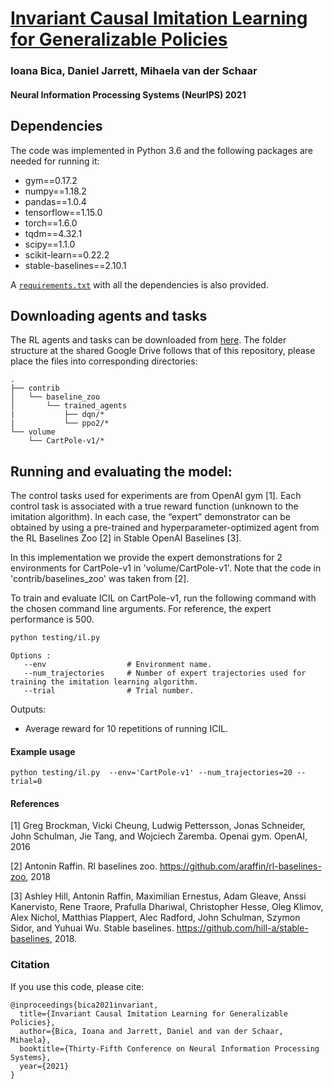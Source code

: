 # [Invariant Causal Imitation Learning for Generalizable Policies](https://papers.nips.cc/paper/2021/file/204904e461002b28511d5880e1c36a0f-Paper.pdf)

### Ioana Bica, Daniel Jarrett, Mihaela van der Schaar

#### Neural Information Processing Systems (NeurIPS) 2021

## Dependencies

The code was implemented in Python 3.6 and the following packages are needed for running it:
- gym==0.17.2
- numpy==1.18.2
- pandas==1.0.4
- tensorflow==1.15.0
- torch==1.6.0
- tqdm==4.32.1
- scipy==1.1.0
- scikit-learn==0.22.2
- stable-baselines==2.10.1

A [`requirements.txt`](./requirements.txt) with all the dependencies is also provided.

## Downloading agents and tasks

The RL agents and tasks can be downloaded from [here](https://drive.google.com/drive/folders/1adHqiXHikltbMojY41VJBe_WFDtQW2ku?usp=sharing). The folder structure at the shared Google Drive follows that of this repository, please place the files into corresponding directories:
```
.
├── contrib
│   └── baseline_zoo
│       └── trained_agents
|           ├── dqn/*
|           └── ppo2/*
└── volume
    └── CartPole-v1/*
```

## Running and evaluating the model:

The control tasks used for experiments are from OpenAI gym [1]. Each control task is associated with a true reward 
function (unknown to the imitation algorithm). In each case, the “expert” demonstrator can be obtained by using a 
pre-trained and hyperparameter-optimized agent from the RL Baselines Zoo [2] in Stable OpenAI Baselines [3]. 

In this implementation we provide the expert demonstrations for 2 environments for CartPole-v1 in 'volume/CartPole-v1'. Note that the 
code in 'contrib/baselines_zoo' was taken from [2]. 
  
To train and evaluate ICIL on CartPole-v1, run the following command with the chosen command line arguments. For reference, 
the expert performance is 500.

```bash
python testing/il.py
```
```
Options :
   --env                  # Environment name. 
   --num_trajectories	  # Number of expert trajectories used for training the imitation learning algorithm. 
   --trial                # Trial number.
```

Outputs:
   - Average reward for 10 repetitions of running ICIL.  

#### Example usage

```
python testing/il.py  --env='CartPole-v1' --num_trajectories=20 --trial=0 
```
 

#### References

[1] Greg Brockman, Vicki Cheung, Ludwig Pettersson, Jonas Schneider, John Schulman, Jie Tang,
and Wojciech Zaremba. Openai gym. OpenAI, 2016

[2] Antonin Raffin. Rl baselines zoo. https://github.com/araffin/rl-baselines-zoo, 2018

[3] Ashley Hill, Antonin Raffin, Maximilian Ernestus, Adam Gleave, Anssi Kanervisto, Rene Traore, Prafulla Dhariwal, Christopher Hesse, Oleg Klimov, Alex Nichol, Matthias Plappert,
Alec Radford, John Schulman, Szymon Sidor, and Yuhuai Wu. Stable baselines. https://github.com/hill-a/stable-baselines, 2018.

 
### Citation

If you use this code, please cite:

```
@inproceedings{bica2021invariant,
  title={Invariant Causal Imitation Learning for Generalizable Policies},
  author={Bica, Ioana and Jarrett, Daniel and van der Schaar, Mihaela},
  booktitle={Thirty-Fifth Conference on Neural Information Processing Systems},
  year={2021}
}
```